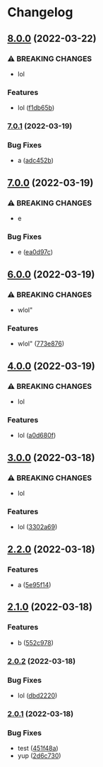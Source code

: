# Changelog

## [8.0.0](https://github.com/jeremytchang/test-release-please-go/compare/go-v7.0.1...go/v8.0.0) (2022-03-22)


### ⚠ BREAKING CHANGES

* lol

### Features

* lol ([f1db65b](https://github.com/jeremytchang/test-release-please-go/commit/f1db65bbbc96638c96553af57d0af2644ad57d2e))

### [7.0.1](https://www.github.com/jeremytchang/test-release-please-go/compare/go-v7.0.0...go-v7.0.1) (2022-03-19)


### Bug Fixes

* a ([adc452b](https://www.github.com/jeremytchang/test-release-please-go/commit/adc452ba086d3005768ecc25baf74fca02cb6c88))

## [7.0.0](https://www.github.com/jeremytchang/test-release-please-go/compare/go-v6.0.0...go-v7.0.0) (2022-03-19)


### ⚠ BREAKING CHANGES

* e

### Bug Fixes

* e ([ea0d97c](https://www.github.com/jeremytchang/test-release-please-go/commit/ea0d97c36a4b4e222f39d1bffb6a47b0ee5fe3b6))

## [6.0.0](https://www.github.com/jeremytchang/test-release-please-go/compare/go-v5.0.0...go-v6.0.0) (2022-03-19)


### ⚠ BREAKING CHANGES

* wlol"

### Features

* wlol" ([773e876](https://www.github.com/jeremytchang/test-release-please-go/commit/773e876580edc5994444fdbcd09947d2e786f42f))

## [4.0.0](https://www.github.com/jeremytchang/test-release-please-go/compare/go-v3.0.0...go-v4.0.0) (2022-03-19)


### ⚠ BREAKING CHANGES

* lol

### Features

* lol ([a0d680f](https://www.github.com/jeremytchang/test-release-please-go/commit/a0d680f8276b4f205412b5bb78cdb12b8124c8c8))

## [3.0.0](https://www.github.com/jeremytchang/test-release-please-go/compare/go-v2.2.0...go-v3.0.0) (2022-03-18)


### ⚠ BREAKING CHANGES

* lol

### Features

* lol ([3302a69](https://www.github.com/jeremytchang/test-release-please-go/commit/3302a69560b53e8b4c6501af5a8bd7f0ef94e44c))

## [2.2.0](https://www.github.com/jeremytchang/test-release-please-go/compare/go-v2.1.0...go-v2.2.0) (2022-03-18)


### Features

* a ([5e95f14](https://www.github.com/jeremytchang/test-release-please-go/commit/5e95f14c563186a2de53ea2e54134b62a81bef2b))

## [2.1.0](https://www.github.com/jeremytchang/test-release-please-go/compare/go-v2.0.2...go-v2.1.0) (2022-03-18)


### Features

* b ([552c978](https://www.github.com/jeremytchang/test-release-please-go/commit/552c978b2706761f5db281215a22030679c33012))

### [2.0.2](https://www.github.com/jeremytchang/test-release-please-go/compare/go-v2.0.1...go-v2.0.2) (2022-03-18)


### Bug Fixes

* lol ([dbd2220](https://www.github.com/jeremytchang/test-release-please-go/commit/dbd2220cc56e07c21f0f678058a60139d8ad4dc1))

### [2.0.1](https://www.github.com/jeremytchang/test-release-please-go/compare/go_sdk-v2.0.0...go_sdk-v2.0.1) (2022-03-18)


### Bug Fixes

* test ([451f48a](https://www.github.com/jeremytchang/test-release-please-go/commit/451f48ad427ab9e8ac55602596150ce0a2e4f13d))
* yup ([2d6c730](https://www.github.com/jeremytchang/test-release-please-go/commit/2d6c7306feaf26763f4fdcf0bba88c5d0576716d))
